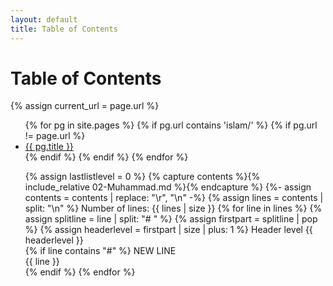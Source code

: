 ```yaml
---
layout: default
title: Table of Contents
---
```


<h1>Table of Contents</h1>

{% assign current_url = page.url %}

<ul>
  {% for pg in site.pages %}
    {% if pg.url contains 'islam/' %}
    {% if pg.url != page.url %}
      <li>
        <a href="{{ pg.url }}">{{ pg.title }}</a>
      </li>
    {% endif %}
    {% endif %}
  {% endfor %}
</ul>

<ul>

{% assign lastlistlevel = 0 %}
{% capture contents %}{% include_relative 02-Muhammad.md %}{% endcapture %}
{%- assign contents = contents | replace: "\r", "\n" -%}
{% assign lines = contents | split: "\n" %}
Number of lines: {{ lines | size }}
{% for line in lines %}
 {% assign splitline = line | split: "# " %}
 {% assign firstpart = splitline | pop %}
 {% assign headerlevel = firstpart | size | plus: 1 %} 
 Header level {{ headerlevel }}<br >
 {% if line contains "#" %}
 NEW LINE<br>
  {{ line }}<br >
 {% endif %}
{% endfor %}
